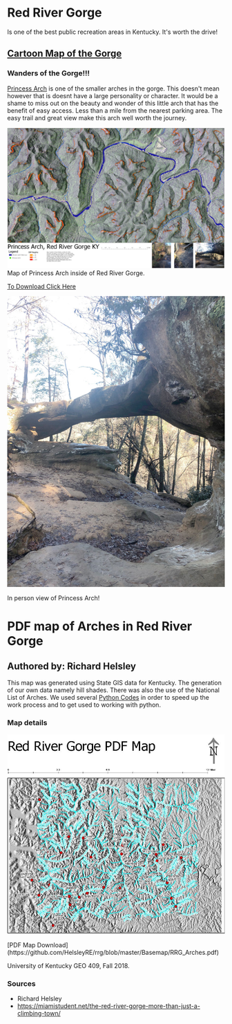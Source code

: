 # Red River Gorge
Is one of the best public recreation areas in Kentucky. It's worth the drive!

## [Cartoon Map of the Gorge](http://scottdubar.com/illustration/this-months-map-illustration-red-river/)

### Wanders of the Gorge!!!
[Princess Arch](https://api.mapbox.com/styles/v1/helsleyre/cjp34o3z928ld2rn138vlorx8.html?fresh=true&title=true&access_token=pk.eyJ1IjoiaGVsc2xleXJlIiwiYSI6ImNqcDM0Ym4wdTBlNHQzcnMwdDRmN3FpdWsifQ.4cypf_JwfOAN9YQJnc42Cw#16.2/37.827250/-83.618460/0) is one of the smaller arches in the gorge. This doesn't mean however that is doesnt have a large personality or character. It would be a shame to miss out on the beauty and wonder of this little arch that has the benefit of easy access. Less than a mile from the nearest parking area. The easy trail and great view make this arch well worth the journey.

<img src="Princess_Arch.jpg">    
Map of Princess Arch inside of Red River Gorge.

[To Download Click Here](https://raw.githubusercontent.com/HelsleyRE/rrg/master/Princess_Arch.jpg)

<img src="Basemap/Arch_Main.jpg">    

In person view of Princess Arch!

<h1>PDF map of Arches in Red River Gorge</h1>

<h2>Authored by: Richard Helsley</h2>

This map was generated using State GIS data for Kentucky. The generation of our own data namely hill shades. There was also the use of the National List of Arches. We used several [Python Codes](https://github.com/HelsleyRE/rrg/blob/master/Lab-04.ipynb) in order to speed up the work process and to get used to working with python. 

<h3>Map details</h3>
    <p>
<img src="Basemap/RRG_Arches.jpg">    
    </p>
[PDF Map Download](https://github.com/HelsleyRE/rrg/blob/master/Basemap/RRG_Arches.pdf)
    <p>
      University of Kentucky GEO 409, Fall 2018.
    </p>


### Sources
* Richard Helsley
* https://miamistudent.net/the-red-river-gorge-more-than-just-a-climbing-town/